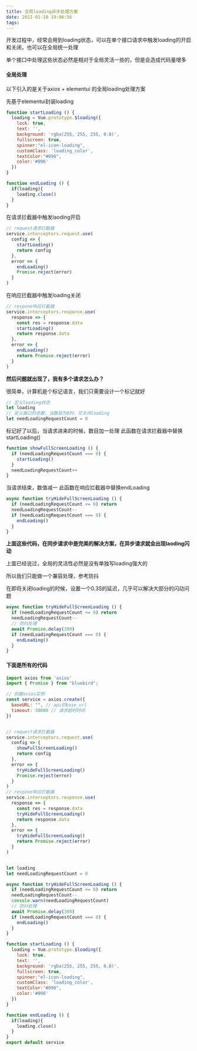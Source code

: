 ```yaml
---
title: 全局loading异步处理方案
date: 2021-01-18 19:06:56
tags:
---
```



开发过程中，经常会用到loading状态，可以在单个接口请求中触发loading的开启和关闭，也可以在全局统一处理

单个接口中处理这些状态必然是相对于全局灵活一些的，但是会造成代码量增多


#### 全局处理

以下引入的是关于axios + elementui 的全局loading处理方案


先基于elementui封装loading

``` javascript
function startLoading () {
  loading = Vue.prototype.$loading({
    lock: true,
    text: '',
    background: 'rgba(255, 255, 255, 0.8)',
    fullscreen: true,
    spinner:"el-icon-loading",
    customClass: 'loading_color',
    textColor:"#096",
    color:'#096'
  })
}

function endLoading () {
  if(loading){
    loading.close()
  }
}
```


在请求拦截器中触发laoding开启

``` javascript
// request请求拦截器
service.interceptors.request.use(
  config => {
    startLoading()
    return config
  },
  error => {
    endLoading()
    Promise.reject(error)
  }
)
```

在响应拦截器中触发loading关闭

``` javascript
// respone响应拦截器
service.interceptors.response.use(
  response => {
    const res = response.data
    startLoading()
    return response.data
  },
  error => {
    endLoading()
    return Promise.reject(error)
  }
)

```

**然后问题就出现了，我有多个请求怎么办？**


很简单，计算机是个标记语言，我们只需要设计一个标记就好

``` javascript
// 定义loading状态
let loading
// 定义接口的总数，当数目为0时，可关闭loading
let needLoadingRequestCount = 0

```

标记好了以后，当请求进来的时候，数目加一处理
此函数在请求拦截器中替换startLoading()
``` javascript
function showFullScreenLoading () {
  if (needLoadingRequestCount === 0) {
    startLoading()
  }
  needLoadingRequestCount++
}

```

当请求结束，数值减一
此函数在响应拦截器中替换endLoading

``` javascript
async function tryHideFullScreenLoading () {
  if (needLoadingRequestCount <= 0) return
  needLoadingRequestCount--
  if (needLoadingRequestCount === 0) {
    endLoading()
  }
}

```


**上面这些代码，在同步请求中是完美的解决方案，在异步请求就会出现laoding闪动**

上面已经说过，全局的灵活性必然是没有单独写loading强大的

所以我们只能做一个兼容处理，参考防抖

在即将关闭loading的时候，设置一个0.3S的延迟，几乎可以解决大部分的闪动问题

``` javascript
async function tryHideFullScreenLoading () {
  if (needLoadingRequestCount <= 0) return
  needLoadingRequestCount--
  // 防抖处理
  await Promise.delay(300)
  if (needLoadingRequestCount === 0) {
    endLoading()
  }
}

```


#### 下面是所有的代码

``` javascript
import axios from 'axios'
import { Promise } from "bluebird";

// 创建axios实例
const service = axios.create({
  baseURL: "", // api的base_url
  timeout: 30000 // 请求超时时间
})


// request请求拦截器
service.interceptors.request.use(
  config => {
    showFullScreenLoading()
    return config
  },
  error => {
    tryHideFullScreenLoading()
    Promise.reject(error)
  }
)
// respone响应拦截器
service.interceptors.response.use(
  response => {
    const res = response.data
    tryHideFullScreenLoading()
    return response.data
  },
  error => {
    tryHideFullScreenLoading()
    return Promise.reject(error)
  }
)


let loading
let needLoadingRequestCount = 0

async function tryHideFullScreenLoading () {
  if (needLoadingRequestCount <= 0) return
  needLoadingRequestCount--
  console.warn(needLoadingRequestCount)
  // 防抖处理
  await Promise.delay(300)
  if (needLoadingRequestCount === 0) {
    endLoading()
  }
}

function startLoading () {
  loading = Vue.prototype.$loading({
    lock: true,
    text: '',
    background: 'rgba(255, 255, 255, 0.8)',
    fullscreen: true,
    spinner:"el-icon-loading",
    customClass: 'loading_color',
    textColor:"#096",
    color:'#096'
  })
}

function endLoading () {
  if(loading){
    loading.close()
  }
}
export default service

```